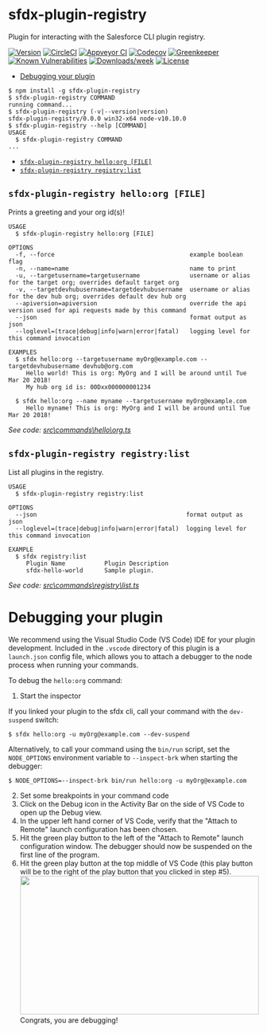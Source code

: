 sfdx-plugin-registry
====================

Plugin for interacting with the Salesforce CLI plugin registry.

[![Version](https://img.shields.io/npm/v/sfdx-plugin-registry.svg)](https://npmjs.org/package/sfdx-plugin-registry)
[![CircleCI](https://circleci.com/gh/shawalli/sfdx-plugin-registry/tree/master.svg?style=shield)](https://circleci.com/gh/shawalli/sfdx-plugin-registry/tree/master)
[![Appveyor CI](https://ci.appveyor.com/api/projects/status/github/shawalli/sfdx-plugin-registry?branch=master&svg=true)](https://ci.appveyor.com/project/heroku/sfdx-plugin-registry/branch/master)
[![Codecov](https://codecov.io/gh/shawalli/sfdx-plugin-registry/branch/master/graph/badge.svg)](https://codecov.io/gh/shawalli/sfdx-plugin-registry)
[![Greenkeeper](https://badges.greenkeeper.io/shawalli/sfdx-plugin-registry.svg)](https://greenkeeper.io/)
[![Known Vulnerabilities](https://snyk.io/test/github/shawalli/sfdx-plugin-registry/badge.svg)](https://snyk.io/test/github/shawalli/sfdx-plugin-registry)
[![Downloads/week](https://img.shields.io/npm/dw/sfdx-plugin-registry.svg)](https://npmjs.org/package/sfdx-plugin-registry)
[![License](https://img.shields.io/npm/l/sfdx-plugin-registry.svg)](https://github.com/shawalli/sfdx-plugin-registry/blob/master/package.json)

<!-- toc -->
* [Debugging your plugin](#debugging-your-plugin)
<!-- tocstop -->
<!-- install -->
<!-- usage -->
```sh-session
$ npm install -g sfdx-plugin-registry
$ sfdx-plugin-registry COMMAND
running command...
$ sfdx-plugin-registry (-v|--version|version)
sfdx-plugin-registry/0.0.0 win32-x64 node-v10.10.0
$ sfdx-plugin-registry --help [COMMAND]
USAGE
  $ sfdx-plugin-registry COMMAND
...
```
<!-- usagestop -->
<!-- commands -->
* [`sfdx-plugin-registry hello:org [FILE]`](#sfdx-plugin-registry-helloorg-file)
* [`sfdx-plugin-registry registry:list`](#sfdx-plugin-registry-registrylist)

## `sfdx-plugin-registry hello:org [FILE]`

Prints a greeting and your org id(s)!

```
USAGE
  $ sfdx-plugin-registry hello:org [FILE]

OPTIONS
  -f, --force                                      example boolean flag
  -n, --name=name                                  name to print
  -u, --targetusername=targetusername              username or alias for the target org; overrides default target org
  -v, --targetdevhubusername=targetdevhubusername  username or alias for the dev hub org; overrides default dev hub org
  --apiversion=apiversion                          override the api version used for api requests made by this command
  --json                                           format output as json
  --loglevel=(trace|debug|info|warn|error|fatal)   logging level for this command invocation

EXAMPLES
  $ sfdx hello:org --targetusername myOrg@example.com --targetdevhubusername devhub@org.com
     Hello world! This is org: MyOrg and I will be around until Tue Mar 20 2018!
     My hub org id is: 00Dxx000000001234
  
  $ sfdx hello:org --name myname --targetusername myOrg@example.com
     Hello myname! This is org: MyOrg and I will be around until Tue Mar 20 2018!
```

_See code: [src\commands\hello\org.ts](https://github.com/shawalli/sfdx-plugin-registry/blob/v0.0.0/src\commands\hello\org.ts)_

## `sfdx-plugin-registry registry:list`

List all plugins in the registry.

```
USAGE
  $ sfdx-plugin-registry registry:list

OPTIONS
  --json                                          format output as json
  --loglevel=(trace|debug|info|warn|error|fatal)  logging level for this command invocation

EXAMPLE
  $ sfdx registry:list
     Plugin Name           Plugin Description
     sfdx-hello-world      Sample plugin.
```

_See code: [src\commands\registry\list.ts](https://github.com/shawalli/sfdx-plugin-registry/blob/v0.0.0/src\commands\registry\list.ts)_
<!-- commandsstop -->
<!-- debugging-your-plugin -->
# Debugging your plugin
We recommend using the Visual Studio Code (VS Code) IDE for your plugin development. Included in the `.vscode` directory of this plugin is a `launch.json` config file, which allows you to attach a debugger to the node process when running your commands.

To debug the `hello:org` command:
1. Start the inspector

If you linked your plugin to the sfdx cli, call your command with the `dev-suspend` switch:
```sh-session
$ sfdx hello:org -u myOrg@example.com --dev-suspend
```

Alternatively, to call your command using the `bin/run` script, set the `NODE_OPTIONS` environment variable to `--inspect-brk` when starting the debugger:
```sh-session
$ NODE_OPTIONS=--inspect-brk bin/run hello:org -u myOrg@example.com
```

2. Set some breakpoints in your command code
3. Click on the Debug icon in the Activity Bar on the side of VS Code to open up the Debug view.
4. In the upper left hand corner of VS Code, verify that the "Attach to Remote" launch configuration has been chosen.
5. Hit the green play button to the left of the "Attach to Remote" launch configuration window. The debugger should now be suspended on the first line of the program.
6. Hit the green play button at the top middle of VS Code (this play button will be to the right of the play button that you clicked in step #5).
<br><img src=".images/vscodeScreenshot.png" width="480" height="278"><br>
Congrats, you are debugging!

